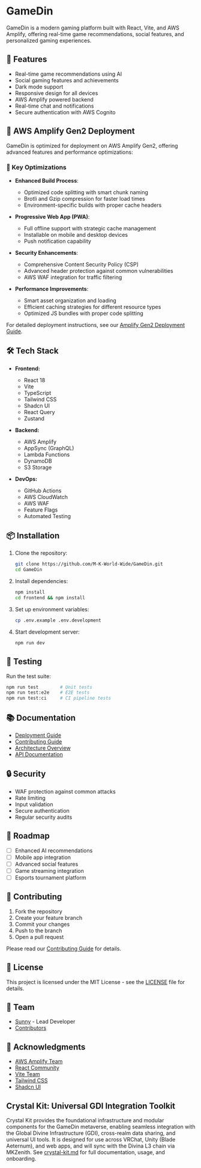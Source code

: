 # GameDin

GameDin is a modern gaming platform built with React, Vite, and AWS Amplify, offering real-time game recommendations, social features, and personalized gaming experiences.

## 🚀 Features

- Real-time game recommendations using AI
- Social gaming features and achievements
- Dark mode support
- Responsive design for all devices
- AWS Amplify powered backend
- Real-time chat and notifications
- Secure authentication with AWS Cognito

## 🚀 AWS Amplify Gen2 Deployment

GameDin is optimized for deployment on AWS Amplify Gen2, offering advanced features and performance optimizations:

### 🔑 Key Optimizations

- **Enhanced Build Process**:
  - Optimized code splitting with smart chunk naming
  - Brotli and Gzip compression for faster load times
  - Environment-specific builds with proper cache headers

- **Progressive Web App (PWA)**:
  - Full offline support with strategic cache management
  - Installable on mobile and desktop devices
  - Push notification capability

- **Security Enhancements**:
  - Comprehensive Content Security Policy (CSP)
  - Advanced header protection against common vulnerabilities
  - AWS WAF integration for traffic filtering

- **Performance Improvements**:
  - Smart asset organization and loading
  - Efficient caching strategies for different resource types
  - Optimized JS bundles with proper code splitting

For detailed deployment instructions, see our [Amplify Gen2 Deployment Guide](docs/AMPLIFY_GEN2_DEPLOYMENT.md).

## 🛠 Tech Stack

- **Frontend:**
  - React 18
  - Vite
  - TypeScript
  - Tailwind CSS
  - Shadcn UI
  - React Query
  - Zustand

- **Backend:**
  - AWS Amplify
  - AppSync (GraphQL)
  - Lambda Functions
  - DynamoDB
  - S3 Storage

- **DevOps:**
  - GitHub Actions
  - AWS CloudWatch
  - AWS WAF
  - Feature Flags
  - Automated Testing

## 📦 Installation

1. Clone the repository:
   ```bash
   git clone https://github.com/M-K-World-Wide/GameDin.git
   cd GameDin
   ```

2. Install dependencies:
   ```bash
   npm install
   cd frontend && npm install
   ```

3. Set up environment variables:
   ```bash
   cp .env.example .env.development
   ```

4. Start development server:
   ```bash
   npm run dev
   ```

## 🧪 Testing

Run the test suite:
```bash
npm run test        # Unit tests
npm run test:e2e    # E2E tests
npm run test:ci     # CI pipeline tests
```

## 📚 Documentation

- [Deployment Guide](docs/DEPLOYMENT.md)
- [Contributing Guide](docs/CONTRIBUTING.md)
- [Architecture Overview](docs/ARCHITECTURE.md)
- [API Documentation](docs/API.md)

## 🔒 Security

- WAF protection against common attacks
- Rate limiting
- Input validation
- Secure authentication
- Regular security audits

## 🎯 Roadmap

- [ ] Enhanced AI recommendations
- [ ] Mobile app integration
- [ ] Advanced social features
- [ ] Game streaming integration
- [ ] Esports tournament platform

## 🤝 Contributing

1. Fork the repository
2. Create your feature branch
3. Commit your changes
4. Push to the branch
5. Open a pull request

Please read our [Contributing Guide](docs/CONTRIBUTING.md) for details.

## 📄 License

This project is licensed under the MIT License - see the [LICENSE](LICENSE) file for details.

## 👥 Team

- [Sunny](https://github.com/M-K-World-Wide) - Lead Developer
- [Contributors](https://github.com/M-K-World-Wide/GameDin/graphs/contributors)

## 🙏 Acknowledgments

- [AWS Amplify Team](https://aws.amazon.com/amplify/)
- [React Community](https://reactjs.org/)
- [Vite Team](https://vitejs.dev/)
- [Tailwind CSS](https://tailwindcss.com/)
- [Shadcn UI](https://ui.shadcn.com/) 

## Crystal Kit: Universal GDI Integration Toolkit
Crystal Kit provides the foundational infrastructure and modular components for the GameDin metaverse, enabling seamless integration with the Global Divine Infrastructure (GDI), cross-realm data sharing, and universal UI tools. It is designed for use across VRChat, Unity (Blade Aeternum), and web apps, and will sync with the Divina L3 chain via MKZenith. See [crystal-kit.md](./crystal-kit.md) for full documentation, usage, and onboarding. 